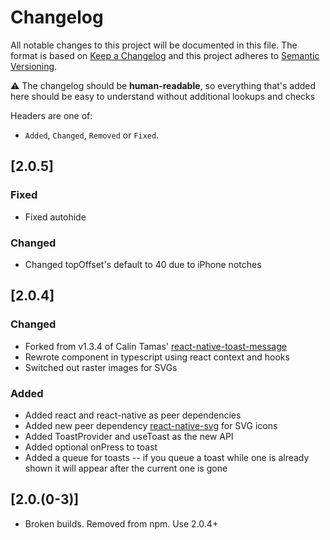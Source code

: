 # Changelog

All notable changes to this project will be documented in this file. The format is based on [Keep a Changelog](http://keepachangelog.com/en/1.0.0/)
and this project adheres to [Semantic Versioning](http://semver.org/spec/v2.0.0.html).

⚠️ The changelog should be **human-readable**, so everything that's added here should be easy to understand without additional lookups and checks

Headers are one of:

-   `Added`, `Changed`, `Removed` or `Fixed`.

## [2.0.5]

### Fixed

-   Fixed autohide

### Changed

-   Changed topOffset's default to 40 due to iPhone notches

## [2.0.4]

### Changed

-   Forked from v1.3.4 of Calin Tamas' [react-native-toast-message](https://github.com/calintamas/react-native-toast-message)
-   Rewrote component in typescript using react context and hooks
-   Switched out raster images for SVGs

### Added

-   Added react and react-native as peer dependencies
-   Added new peer dependency [react-native-svg](https://www.npmjs.com/package/react-native-svg) for SVG icons
-   Added ToastProvider and useToast as the new API
-   Added optional onPress to toast
-   Added a queue for toasts -- if you queue a toast while one is already shown it will appear after the current one is gone

## [2.0.(0-3)]

-   Broken builds. Removed from npm. Use 2.0.4+
